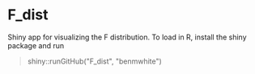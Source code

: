 F_dist
======

Shiny app for visualizing the F distribution.
To load in R, install the shiny package and run

>shiny::runGitHub("F_dist", "benmwhite")
